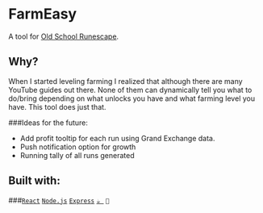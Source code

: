 # FarmEasy

A tool for [Old School Runescape](https://oldschool.runescape.com/).

## Why?

When I started leveling farming I realized that although there are many YouTube guides out there. 
None of them can dynamically tell you what to do/bring depending on what unlocks you have and what
farming level you have. This tool does just that.

###Ideas for the future:
* Add profit tooltip for each run using Grand Exchange data.
* Push notification option for growth
* Running tally of all runs generated


## Built with: 
###[`React`](https://reactjs.org/) [`Node.js`]() [`Express`]() [`☕ `]() `💙`